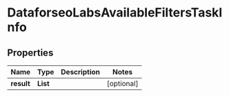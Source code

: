 # DataforseoLabsAvailableFiltersTaskInfo


## Properties

| Name | Type | Description | Notes |
|------------ | ------------- | ------------- | -------------|
**result** | **List<DataforseoLabsAvailableFiltersResultInfo>** |  |[optional]|